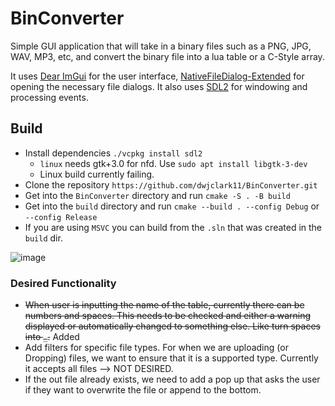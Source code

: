 # BinConverter
Simple GUI application that will take in a binary files such as a PNG, JPG, WAV, MP3, etc, and convert the 
binary file into a lua table or a C-Style array. 

It uses [Dear ImGui](https://github.com/ocornut/imgui) for the user interface, [NativeFileDialog-Extended](https://github.com/btzy/nativefiledialog-extended) for 
opening the necessary file dialogs. It also uses [SDL2](https://github.com/libsdl-org/SDL) for windowing and processing events. 

## Build
* Install dependencies ```./vcpkg install sdl2```
  * ```linux``` needs gtk+3.0 for nfd. Use ```sudo apt install libgtk-3-dev```
  * Linux build currently failing.
* Clone the repository ```https://github.com/dwjclark11/BinConverter.git```
* Get into the ```BinConverter``` directory and run ```cmake -S . -B build```
* Get into the ```build``` directory and run ```cmake --build . --config Debug``` or ```--config Release```
 * If you are using ```MSVC``` you can build from the ```.sln``` that was created in the ```build``` dir. 

![image](https://github.com/dwjclark11/BinConverter/assets/63356975/97ae1698-c3b5-4167-b9d9-0386d5198a45)

### Desired Functionality
* ~~When user is inputting the name of the table, currently there can be numbers and spaces. This needs to be checked and either a warning displayed or automatically changed to something else. Like turn spaces into ```_```.~~ Added
* Add filters for specific file types. For when we are uploading (or Dropping) files, we want to ensure that it is a supported type. Currently it accepts all files --> NOT DESIRED.
* If the out file already exists, we need to add a pop up that asks the user if they want to overwrite the file or append to the bottom.
